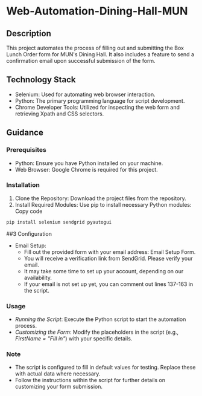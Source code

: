 # Web-Automation-Dining-Hall-MUN
## Description
This project automates the process of filling out and submitting the Box Lunch Order form for MUN's Dining Hall. It also includes a feature to send a confirmation email upon successful submission of the form.

## Technology Stack
* Selenium: Used for automating web browser interaction.
* Python: The primary programming language for script development.
* Chrome Developer Tools: Utilized for inspecting the web form and retrieving Xpath and CSS selectors.
## Guidance
### Prerequisites
* Python: Ensure you have Python installed on your machine.
* Web Browser: Google Chrome is required for this project.
### Installation
1. Clone the Repository: Download the project files from the repository.
2. Install Required Modules: Use pip to install necessary Python modules:
Copy code
``` bash
pip install selenium sendgrid pyautogui
```
##3 Configuration
- Email Setup:
  - Fill out the provided form with your email address: Email Setup Form.
  - You will receive a verification link from SendGrid. Please verify your email.
  - It may take some time to set up your account, depending on our availability.
  - If your email is not set up yet, you can comment out lines 137-163 in the script.
### Usage
- *Running the Script*: Execute the Python script to start the automation process.
- *Customizing the Form*: Modify the placeholders in the script (e.g., *FirstName = "Fill in"*) with your specific details.
### Note
- The script is configured to fill in default values for testing. Replace these with actual data where necessary.
- Follow the instructions within the script for further details on customizing your form submission.

